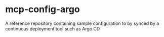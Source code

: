 # mcp-config-argo
A reference repository containing sample configuration to by synced by a continuous deployment tool such as Argo CD

